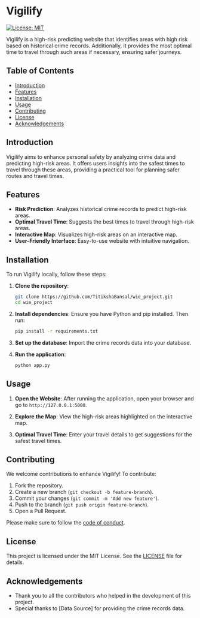 # Vigilify

[![License: MIT](https://img.shields.io/badge/License-MIT-yellow.svg)](https://opensource.org/licenses/MIT)

Vigilify is a high-risk predicting website that identifies areas with high risk based on historical crime records. Additionally, it provides the most optimal time to travel through such areas if necessary, ensuring safer journeys.

## Table of Contents

- [Introduction](#introduction)
- [Features](#features)
- [Installation](#installation)
- [Usage](#usage)
- [Contributing](#contributing)
- [License](#license)
- [Acknowledgements](#acknowledgements)

## Introduction

Vigilify aims to enhance personal safety by analyzing crime data and predicting high-risk areas. It offers users insights into the safest times to travel through these areas, providing a practical tool for planning safer routes and travel times.

## Features

- **Risk Prediction**: Analyzes historical crime records to predict high-risk areas.
- **Optimal Travel Time**: Suggests the best times to travel through high-risk areas.
- **Interactive Map**: Visualizes high-risk areas on an interactive map.
- **User-Friendly Interface**: Easy-to-use website with intuitive navigation.

## Installation

To run Vigilify locally, follow these steps:

1. **Clone the repository**:
    ```sh
    git clone https://github.com/TitikshaBansal/wie_project.git
    cd wie_project
    ```

2. **Install dependencies**:
    Ensure you have Python and pip installed. Then run:
    ```sh
    pip install -r requirements.txt
    ```

3. **Set up the database**:
    Import the crime records data into your database.

4. **Run the application**:
    ```sh
    python app.py
    ```

## Usage

1. **Open the Website**:
    After running the application, open your browser and go to `http://127.0.0.1:5000`.

2. **Explore the Map**:
    View the high-risk areas highlighted on the interactive map.

3. **Optimal Travel Time**:
    Enter your travel details to get suggestions for the safest travel times.

## Contributing

We welcome contributions to enhance Vigilify! To contribute:

1. Fork the repository.
2. Create a new branch (`git checkout -b feature-branch`).
3. Commit your changes (`git commit -m 'Add new feature'`).
4. Push to the branch (`git push origin feature-branch`).
5. Open a Pull Request.

Please make sure to follow the [code of conduct](CODE_OF_CONDUCT.md).

## License

This project is licensed under the MIT License. See the [LICENSE](LICENSE) file for details.

## Acknowledgements

- Thank you to all the contributors who helped in the development of this project.
- Special thanks to [Data Source] for providing the crime records data.
